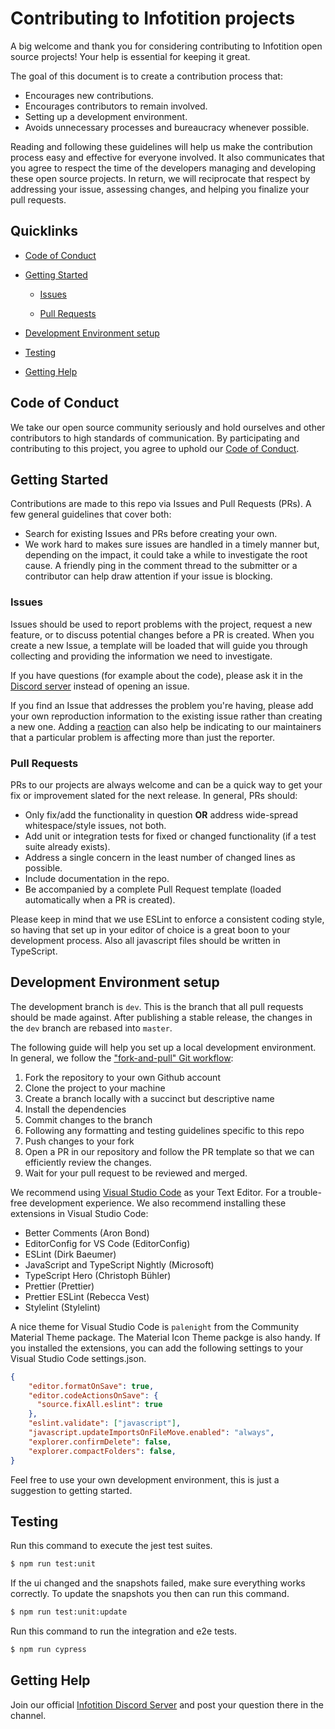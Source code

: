 # Contributing to Infotition projects

A big welcome and thank you for considering contributing to Infotition open source projects! Your help is essential for keeping it great.

The goal of this document is to create a contribution process that:

- Encourages new contributions.
- Encourages contributors to remain involved.
- Setting up a development environment.
- Avoids unnecessary processes and bureaucracy whenever possible.

Reading and following these guidelines will help us make the contribution process easy and effective for everyone involved. It also communicates that you agree to respect the time of the developers managing and developing these open source projects. In return, we will reciprocate that respect by addressing your issue, assessing changes, and helping you finalize your pull requests.

## Quicklinks

* [Code of Conduct](#code-of-conduct)

* [Getting Started](#getting-started)

    * [Issues](#issues)

    * [Pull Requests](#pull-requests)

* [Development Environment setup](#development-environment-setup)

* [Testing](#testing)

* [Getting Help](#getting-help)

## Code of Conduct

We take our open source community seriously and hold ourselves and other contributors to high standards of communication. By participating and contributing to this project, you agree to uphold our [Code of Conduct](https://github.com/Infotition/infotition-components/blob/main/.github/CODE_OF_CONDUCT.md).

## Getting Started

Contributions are made to this repo via Issues and Pull Requests (PRs). A few general guidelines that cover both:

- Search for existing Issues and PRs before creating your own.
- We work hard to makes sure issues are handled in a timely manner but, depending on the impact, it could take a while to investigate the root cause. A friendly ping in the comment thread to the submitter or a contributor can help draw attention if your issue is blocking.

### Issues

Issues should be used to report problems with the project, request a new feature, or to discuss potential changes before a PR is created. When you create a new Issue, a template will be loaded that will guide you through collecting and providing the information we need to investigate.

If you have questions (for example about the code), please ask it in the [Discord server](https://discord.gg/NpxrDGYDwV) instead of opening an issue.

If you find an Issue that addresses the problem you're having, please add your own reproduction information to the existing issue rather than creating a new one. Adding a [reaction](https://github.blog/2016-03-10-add-reactions-to-pull-requests-issues-and-comments/) can also help be indicating to our maintainers that a particular problem is affecting more than just the reporter.

### Pull Requests

PRs to our projects are always welcome and can be a quick way to get your fix or improvement slated for the next release. In general, PRs should:

- Only fix/add the functionality in question **OR** address wide-spread whitespace/style issues, not both.
- Add unit or integration tests for fixed or changed functionality (if a test suite already exists).
- Address a single concern in the least number of changed lines as possible.
- Include documentation in the repo.
- Be accompanied by a complete Pull Request template (loaded automatically when a PR is created).

Please keep in mind that we use ESLint to enforce a consistent coding style, so having that set up in your editor of choice is a great boon to your development process. Also all javascript files should be written in TypeScript.

## Development Environment setup

The development branch is `dev`. This is the branch that all pull requests should be made against. After publishing a stable release, the changes in the `dev` branch are rebased into `master`.

The following guide will help you set up a local development environment. In general, we follow the ["fork-and-pull" Git workflow](https://github.com/susam/gitpr):

1. Fork the repository to your own Github account
2. Clone the project to your machine
3. Create a branch locally with a succinct but descriptive name
4. Install the dependencies
5. Commit changes to the branch
6. Following any formatting and testing guidelines specific to this repo
7. Push changes to your fork
8. Open a PR in our repository and follow the PR template so that we can efficiently review the changes.
9. Wait for your pull request to be reviewed and merged.

We recommend using [Visual Studio Code](https://code.visualstudio.com/) as your Text Editor. For a trouble-free development experience. We also recommend installing these extensions in Visual Studio Code:

- Better Comments (Aron Bond)
- EditorConfig for VS Code (EditorConfig)
- ESLint (Dirk Baeumer)
- JavaScript and TypeScript Nightly (Microsoft)
- TypeScript Hero (Christoph Bühler)
- Prettier (Prettier)
- Prettier ESLint (Rebecca Vest)
- Stylelint (Stylelint)

A nice theme for Visual Studio Code is `palenight` from the Community Material Theme package. The Material Icon Theme packge is also handy. If you installed the extensions, you can add the following settings to your Visual Studio Code settings.json.

```json
{
    "editor.formatOnSave": true,
    "editor.codeActionsOnSave": {
      "source.fixAll.eslint": true
    },
    "eslint.validate": ["javascript"],
    "javascript.updateImportsOnFileMove.enabled": "always",
    "explorer.confirmDelete": false,
    "explorer.compactFolders": false,
}
```

Feel free to use your own development environment, this is just a suggestion to getting started.

## Testing

Run this command to execute the jest test suites.

```bash
$ npm run test:unit
```

If the ui changed and the snapshots failed, make sure everything works correctly. To update the snapshots you then can run this command.

```bash
$ npm run test:unit:update
```

Run this command to run the integration and e2e tests.

```bash
$ npm run cypress
```
## Getting Help

Join our official [Infotition Discord Server](https://discord.gg/NpxrDGYDwV) and post your question there in the channel.

